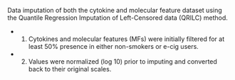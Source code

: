 Data imputation of both the cytokine and molecular feature dataset using the Quantile Regression Imputation of Left-Censored data (QRILC) method. 
  - 1. Cytokines and molecular features (MFs) were initially filtered for at least 50% presence in either non-smokers or e-cig users. 
  - 2. Values were normalized (log 10) prior to imputing and converted back to their original scales. 
